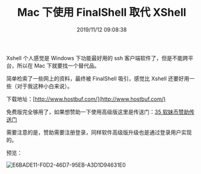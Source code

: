 ﻿---
title: "Mac 下使用 FinalShell 取代 XShell"
date: "2019/11/12 09:08:38"
updated: "2020/02/11 13:14:57"
permalink: "use-finalshell-instead-of-xshell-under-mac/"
tags:
 - Shell
 - SSH
categories:
 - [操作系统, 软件]
---

Xshell 个人感觉是 Windows 下功能最好用的 ssh 客户端软件了，但是不能跨平台，所以在 Mac 下就要找一个替代品。

简单检索了一些网上的资料，最终被 FinalShell 吸引，感觉比 Xshell 还要好用一些（对于我这种小白来说）。

下载地址：[http://www.hostbuf.com/](http://www.hostbuf.com/)

免费版完全够用了，如果想赞助一下使用高级版这里是传送门：[35 软妹币赞助传送门](http://www.hostbuf.com/manage/pay_advanced.jsp)

需要注意的是，赞助需要注册登录，同样软件高级版升级也是通过登录用户实现的。

预览：

![E6BADE11-F0D2-46D7-95EB-A3D1D94631E0](https://hd2y.oss-cn-beijing.aliyuncs.com/E6BADE11-F0D2-46D7-95EB-A3D1D94631E0_1573521337005.png)
